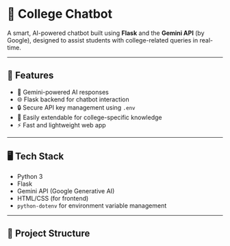 # 💬 College Chatbot

A smart, AI-powered chatbot built using **Flask** and the **Gemini API** (by Google), designed to assist students with college-related queries in real-time.

---

## 🚀 Features

- 🤖 Gemini-powered AI responses
- 🌐 Flask backend for chatbot interaction
- 🔒 Secure API key management using `.env`
- 🧠 Easily extendable for college-specific knowledge
- ⚡ Fast and lightweight web app

---

## 🖥️ Tech Stack

- Python 3
- Flask
- Gemini API (Google Generative AI)
- HTML/CSS (for frontend)
- `python-dotenv` for environment variable management

---

## 📂 Project Structure

